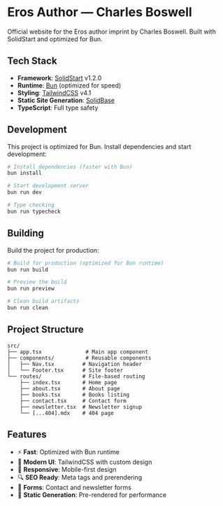 # Eros Author — Charles Boswell

Official website for the Eros author imprint by Charles Boswell. Built with SolidStart and optimized for Bun.

## Tech Stack

- **Framework**: [SolidStart](https://start.solidjs.com) v1.2.0
- **Runtime**: [Bun](https://bun.sh) (optimized for speed)
- **Styling**: [TailwindCSS](https://tailwindcss.com) v4.1
- **Static Site Generation**: [SolidBase](https://solidbase.kobalte.dev/)
- **TypeScript**: Full type safety

## Development

This project is optimized for Bun. Install dependencies and start development:

```bash
# Install dependencies (faster with Bun)
bun install

# Start development server
bun run dev

# Type checking
bun run typecheck
```

## Building

Build the project for production:

```bash
# Build for production (optimized for Bun runtime)
bun run build

# Preview the build
bun run preview

# Clean build artifacts
bun run clean
```

## Project Structure

```
src/
├── app.tsx              # Main app component
├── components/          # Reusable components
│   ├── Nav.tsx         # Navigation header
│   └── Footer.tsx      # Site footer
└── routes/             # File-based routing
    ├── index.tsx       # Home page
    ├── about.tsx       # About page
    ├── books.tsx       # Books listing
    ├── contact.tsx     # Contact form
    ├── newsletter.tsx  # Newsletter signup
    └── [...404].mdx    # 404 page
```

## Features

- ⚡ **Fast**: Optimized with Bun runtime
- 🎨 **Modern UI**: TailwindCSS with custom design
- 📱 **Responsive**: Mobile-first design
- 🔍 **SEO Ready**: Meta tags and prerendering
- 📝 **Forms**: Contact and newsletter forms
- 🚀 **Static Generation**: Pre-rendered for performance
